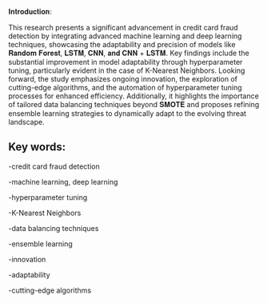 𝐈𝐧𝐭𝐫𝐨𝐝𝐮𝐜𝐭𝐢𝐨𝐧:

This research presents a significant advancement in credit card fraud detection by integrating advanced machine learning and deep learning techniques, showcasing the adaptability and precision of models like 𝐑𝐚𝐧𝐝𝐨𝐦 𝐅𝐨𝐫𝐞𝐬𝐭, 𝐋𝐒𝐓𝐌, 𝐂𝐍𝐍, 𝐚𝐧𝐝 𝐂𝐍𝐍 + 𝐋𝐒𝐓𝐌.
Key findings include the substantial improvement in model adaptability through hyperparameter tuning, particularly evident in the case of K-Nearest Neighbors. 
Looking forward, the study emphasizes ongoing innovation, the exploration of cutting-edge algorithms, and the automation of hyperparameter tuning processes for enhanced efficiency. Additionally, it highlights the importance of tailored data balancing techniques beyond 𝐒𝐌𝐎𝐓𝐄 and proposes refining ensemble learning strategies to dynamically adapt to the evolving threat landscape. 

## Key words: 
-credit card fraud detection

-machine learning, deep learning

-hyperparameter tuning

-K-Nearest Neighbors

-data balancing techniques

-ensemble learning

-innovation

-adaptability

-cutting-edge algorithms
